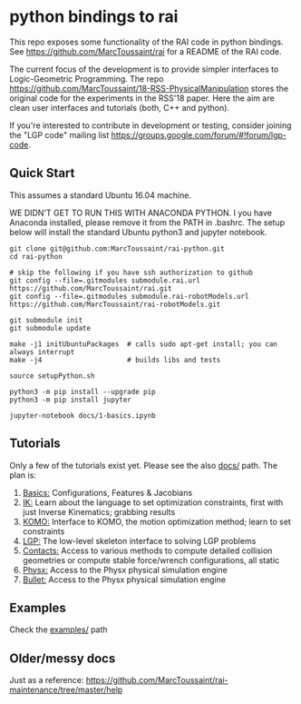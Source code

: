 # python bindings to rai

This repo exposes some functionality of the RAI code in python bindings. See https://github.com/MarcToussaint/rai for a README of the RAI code.

The current focus of the development is to provide simpler interfaces to Logic-Geometric Programming. The repo https://github.com/MarcToussaint/18-RSS-PhysicalManipulation stores the original code for the experiments in the RSS'18 paper. Here the aim are clean user interfaces and tutorials (both, C++ and python).

If you're interested to contribute in development or testing, consider joining the "LGP code" mailing list https://groups.google.com/forum/#!forum/lgp-code.

## Quick Start

This assumes a standard Ubuntu 16.04 machine.

WE DIDN'T GET TO RUN THIS WITH ANACONDA PYTHON. I you have Anaconda
installed, please remove it from the PATH in .bashrc. The setup below will
install the standard Ubuntu python3 and jupyter notebook.

```
git clone git@github.com:MarcToussaint/rai-python.git
cd rai-python

# skip the following if you have ssh authorization to github
git config --file=.gitmodules submodule.rai.url https://github.com/MarcToussaint/rai.git
git config --file=.gitmodules submodule.rai-robotModels.url https://github.com/MarcToussaint/rai-robotModels.git

git submodule init
git submodule update

make -j1 initUbuntuPackages  # calls sudo apt-get install; you can always interrupt
make -j4                     # builds libs and tests

source setupPython.sh

python3 -m pip install --upgrade pip
python3 -m pip install jupyter

jupyter-notebook docs/1-basics.ipynb 
```

## Tutorials

Only a few of the tutorials exist yet. Please see the also [docs/](docs/) path. The plan is:

1. [Basics:](docs/1-basics.ipynb) Configurations, Features & Jacobians
1. [IK:](docs/2-constraints.ipynb) Learn about the language to set optimization constraints, first with just Inverse Kinematics; grabbing results
1. [KOMO:](docs/3-KOMO.ipynb) Interface to KOMO, the motion optimization method; learn to set constraints
1. [LGP:](docs/4-LGP.ipynb) The low-level skeleton interface to solving LGP problems
1. [Contacts:](docs/8-contacts.ipynb) Access to various methods to compute detailed collision geometries or compute stable force/wrench configurations, all static
1. [Physx:](docs/9-physx.ipynb) Access to the Physx physical simulation engine
1. [Bullet:](docs/10-bullet.ipynb) Access to the Physx physical simulation engine

## Examples

Check the [examples/](examples/) path

## Older/messy docs

Just as a reference: https://github.com/MarcToussaint/rai-maintenance/tree/master/help

